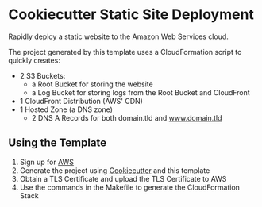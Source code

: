 # Cookiecutter Static Site Deployment

Rapidly deploy a static website to the Amazon Web Services cloud.

The project generated by this template uses a CloudFormation script to quickly creates:

- 2 S3 Buckets:
    - a Root Bucket for storing the website
    - a Log Bucket for storing logs from the Root Bucket and CloudFront
- 1 CloudFront Distribution (AWS' CDN)
- 1 Hosted Zone (a DNS zone)
    - 2 DNS A Records for both domain.tld and www.domain.tld

## Using the Template

1. Sign up for [AWS](http://aws.amazon.com/)
2. Generate the project using [Cookiecutter](https://github.com/audreyr/cookiecutter) and this template
3. Obtain a TLS Certificate and upload the TLS Certificate to AWS
4. Use the commands in the Makefile to generate the CloudFormation Stack
